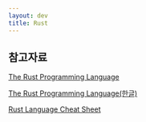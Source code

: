 ```yaml
---
layout: dev
title: Rust
---
```


## 참고자료

[The Rust Programming Language](https://doc.rust-lang.org/stable/book/)

[The Rust Programming Language(한글)](https://rinthel.github.io/rust-lang-book-ko/)

[Rust Language Cheat Sheet](https://cheats.rs/)